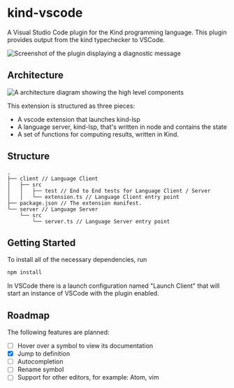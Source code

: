 # kind-vscode

A Visual Studio Code plugin for the Kind programming language. This plugin provides output from the kind typechecker to VSCode.

![Screenshot of the plugin displaying a diagnostic message](https://github.com/simonhorlick/kind-vscode/raw/main/example.png)

## Architecture

![A architecture diagram showing the high level components](https://github.com/simonhorlick/kind-vscode/raw/main/architecture.jpg)

This extension is structured as three pieces:

- A vscode extension that launches kind-lsp
- A language server, kind-lsp, that's written in node and contains the state
- A set of functions for computing results, written in Kind.

## Structure

```
.
├── client // Language Client
│   ├── src
│   │   ├── test // End to End tests for Language Client / Server
│   │   └── extension.ts // Language Client entry point
├── package.json // The extension manifest.
└── server // Language Server
    └── src
        └── server.ts // Language Server entry point
```

## Getting Started

To install all of the necessary dependencies, run

```bash
npm install
```

In VSCode there is a launch configuration named "Launch Client" that will start an instance of VSCode with the plugin enabled.

## Roadmap

The following features are planned:

- [ ] Hover over a symbol to view its documentation
- [x] Jump to definition
- [ ] Autocompletion
- [ ] Rename symbol
- [ ] Support for other editors, for example: Atom, vim
